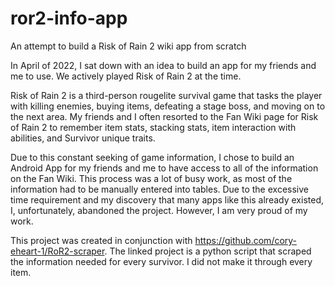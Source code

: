 # ror2-info-app
An attempt to build a Risk of Rain 2 wiki app from scratch

In April of 2022, I sat down with an idea to build an app for my friends and me to use. We actively played Risk of Rain 2 at the time.

Risk of Rain 2 is a third-person rougelite survival game that tasks the player with killing enemies, buying items, defeating a stage boss, and moving on to the next area. My friends and I often resorted to the Fan Wiki page for Risk of Rain 2 to remember item stats, stacking stats, item interaction with abilities, and Survivor unique traits. 

Due to this constant seeking of game information, I chose to build an Android App for my friends and me to have access to all of the information on the Fan Wiki. This process was a lot of busy work, as most of the information had to be manually entered into tables. Due to the excessive time requirement and my discovery that many apps like this already existed, I, unfortunately, abandoned the project. However, I am very proud of my work.

This project was created in conjunction with https://github.com/cory-eheart-1/RoR2-scraper. The linked project is a python script that scraped the information needed for every survivor. I did not make it through every item.
